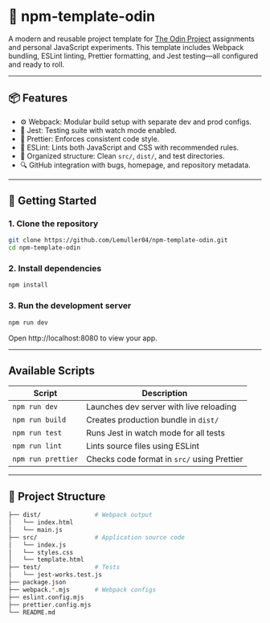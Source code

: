 # 🚀 npm-template-odin

A modern and reusable project template for [The Odin Project](https://www.theodinproject.com/) assignments and personal JavaScript experiments. This template includes Webpack bundling, ESLint linting, Prettier formatting, and Jest testing—all configured and ready to roll.

---

## 📦 Features

- ⚙️ Webpack: Modular build setup with separate dev and prod configs.
- 🧪 Jest: Testing suite with watch mode enabled.
- 🎨 Prettier: Enforces consistent code style.
- 🧹 ESLint: Lints both JavaScript and CSS with recommended rules.
- 📁 Organized structure: Clean `src/`, `dist/`, and test directories.
- 🔍 GitHub integration with bugs, homepage, and repository metadata.

---

## 🚀 Getting Started

### 1. Clone the repository

```bash
git clone https://github.com/Lemuller04/npm-template-odin.git
cd npm-template-odin
```

### 2. Install dependencies
```bash
npm install
```

### 3. Run the development server
```bash
npm run dev
```

Open http://localhost:8080 to view your app.

---

## Available Scripts

| Script          | Description                                 |
|-----------------|---------------------------------------------|
| `npm run dev`   | Launches dev server with live reloading     |
| `npm run build` | Creates production bundle in `dist/`        |
| `npm run test`  | Runs Jest in watch mode for all tests       |
| `npm run lint`  | Lints source files using ESLint             |
| `npm run prettier` | Checks code format in `src/` using Prettier  |

---

## 📁 Project Structure
```bash
├── dist/               # Webpack output
│   └── index.html
│   └── main.js
├── src/                # Application source code
│   └── index.js
│   └── styles.css
│   └── template.html
├── test/               # Tests
│   └── jest-works.test.js
├── package.json
├── webpack.*.mjs       # Webpack configs
├── eslint.config.mjs
├── prettier.config.mjs
└── README.md
```

